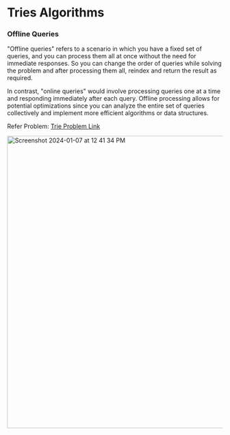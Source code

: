 # Tries Algorithms

### Offline Queries
"Offline queries" refers to a scenario in which you have a fixed set of queries, and you can process them all at once without the need
for immediate responses. So you can change the order of queries while solving the problem and after processing them all, reindex
and return the result as required.

In contrast, "online queries" would involve processing queries one at a time and responding immediately after each query. 
Offline processing allows for potential optimizations since you can analyze the entire set of queries collectively and implement
more efficient algorithms or data structures.

Refer Problem:
[Trie Problem Link](https://github.com/yadavanuj1996/algorithms-data-structures/blob/master/algorithms/striver-sheet/sde-sheet/27-trie/6-max-xor-of-two-nums-arr.py)

<img width="683" alt="Screenshot 2024-01-07 at 12 41 34 PM" src="https://github.com/yadavanuj1996/algorithms-data-structures/assets/22169012/bdb9e117-cc05-4b1e-b7a6-27d4c76a755f">
